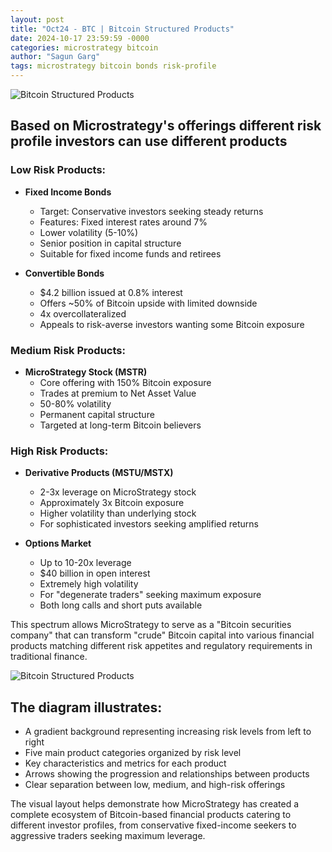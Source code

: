 ```yaml
---
layout: post
title: "Oct24 - BTC | Bitcoin Structured Products"
date: 2024-10-17 23:59:59 -0000
categories: microstrategy bitcoin
author: "Sagun Garg"
tags: microstrategy bitcoin bonds risk-profile
---
```


![Bitcoin Structured Products](https://sagungarg.com/assets/img/blog-post-images/microstrategy-bitcoin-structured-products-2.png)

## Based on Microstrategy's offerings different risk profile investors can use different products

### Low Risk Products:

  - **Fixed Income Bonds**
    * Target: Conservative investors seeking steady returns
    * Features: Fixed interest rates around 7%
    * Lower volatility (5-10%)
    * Senior position in capital structure
    * Suitable for fixed income funds and retirees

  - **Convertible Bonds**
    * $4.2 billion issued at 0.8% interest
    * Offers ~50% of Bitcoin upside with limited downside
    * 4x overcollateralized
    * Appeals to risk-averse investors wanting some Bitcoin exposure

### Medium Risk Products:

  - **MicroStrategy Stock (MSTR)**
    * Core offering with 150% Bitcoin exposure
    * Trades at premium to Net Asset Value
    * 50-80% volatility
    * Permanent capital structure
    * Targeted at long-term Bitcoin believers

### High Risk Products:

  - **Derivative Products (MSTU/MSTX)**
    * 2-3x leverage on MicroStrategy stock
    * Approximately 3x Bitcoin exposure
    * Higher volatility than underlying stock
    * For sophisticated investors seeking amplified returns

  - **Options Market**
    * Up to 10-20x leverage
    * $40 billion in open interest
    * Extremely high volatility
    * For "degenerate traders" seeking maximum exposure
    * Both long calls and short puts available

This spectrum allows MicroStrategy to serve as a "Bitcoin securities company" that can transform "crude" Bitcoin capital into various financial products matching different risk appetites and regulatory requirements in traditional finance.

![Bitcoin Structured Products](https://sagungarg.com/assets/img/blog-post-images/microstrategy-bitcoin-structured-products.png)

## The diagram illustrates:
- A gradient background representing increasing risk levels from left to right
- Five main product categories organized by risk level
- Key characteristics and metrics for each product
- Arrows showing the progression and relationships between products
- Clear separation between low, medium, and high-risk offerings

The visual layout helps demonstrate how MicroStrategy has created a complete ecosystem of Bitcoin-based financial products catering to different investor profiles, from conservative fixed-income seekers to aggressive traders seeking maximum leverage.